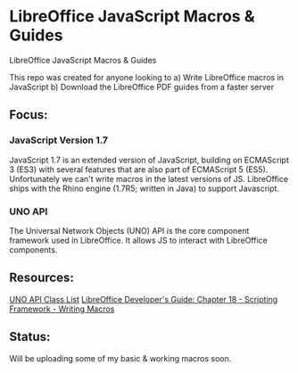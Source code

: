 # LibreOffice JavaScript Macros & Guides

LibreOffice JavaScript Macros & Guides

This repo was created for anyone looking to 
a) Write LibreOffice macros in JavaScript
b) Download the LibreOffice PDF guides from a faster server

## Focus:

### JavaScript Version 1.7

JavaScript 1.7 is an extended version of JavaScript, building on ECMAScript 3 (ES3) with several features that are also part of ECMAScript 5 (ES5). Unfortunately we can't write macros in the latest versions of JS. 
LibreOffice ships with the Rhino engine (1.7R5; written in Java) to support Javascript.

### UNO API
The Universal Network Objects (UNO) API is the core component framework used in LibreOffice. It allows JS to interact with LibreOffice components.

## Resources:
[UNO API Class List](https://api.libreoffice.org/docs/idl/ref/annotated.html) 
[LibreOffice Developer's Guide: Chapter 18 - Scripting Framework - Writing Macros](https://wiki.documentfoundation.org/Documentation/DevGuide/Scripting_Framework#Writing_Macros)

## Status:

Will be uploading some of my basic & working macros soon. 
